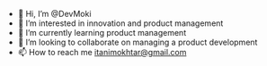 - 👋 Hi, I’m @DevMoki
- 👀 I’m interested in innovation and product management
- 🌱 I’m currently learning product management
- 💞️ I’m looking to collaborate on managing a product development
- 📫 How to reach me itanimokhtar@gmail.com

<!---
DevMoki/DevMoki is a ✨ special ✨ repository because its `README.md` (this file) appears on your GitHub profile.
You can click the Preview link to take a look at your changes.
--->

